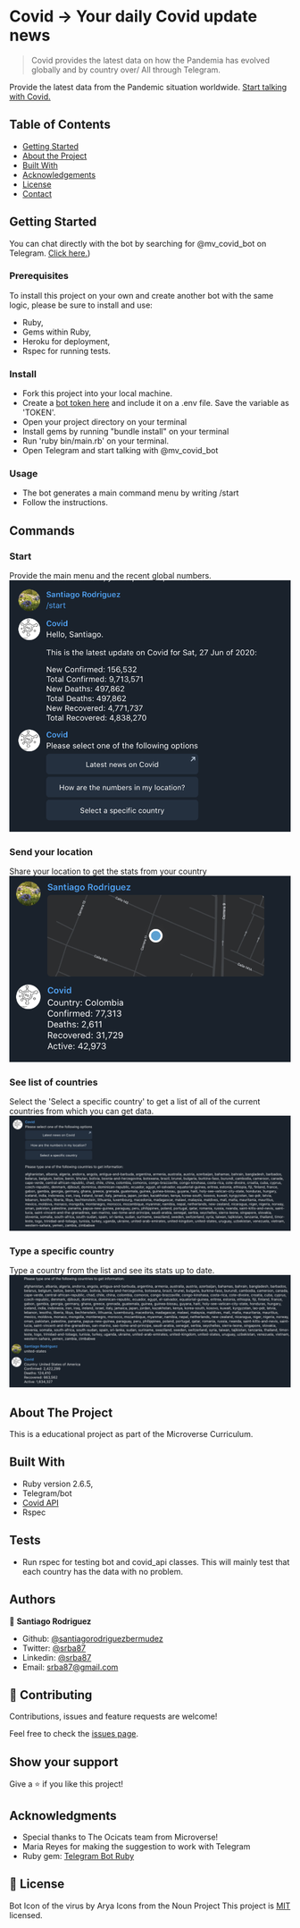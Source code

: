 # Covid -> Your daily Covid update news

> Covid provides the latest data on how the Pandemia has evolved globally and by country over/ All through Telegram.

Provide the latest data from the Pandemic situation worldwide. [Start talking with Covid.](https://t.me/mv_covid_bot)

## Table of Contents

* [Getting Started](#getting-started)
* [About the Project](#about-the-project)
* [Built With](#built-with)
* [Acknowledgements](#acknowledgements)
* [License](#license)
* [Contact](#contact)


## Getting Started
You can chat directly with the bot by searching for @mv_covid_bot on Telegram. [Click here.](https://t.me/mv_covid_bot))

### Prerequisites
To install this project on your own and create another bot with the same logic, please be sure to install and use:

- Ruby,
- Gems within Ruby, 
- Heroku for deployment,
- Rspec for running tests.

### Install
- Fork this project into your local machine.
- Create a [bot token here](https://core.telegram.org/bots#6-botfather) and include it on a .env file. Save the variable as 'TOKEN'. 
- Open your project directory on your terminal
- Install gems by running "bundle install" on your terminal
- Run 'ruby bin/main.rb' on your terminal. 
- Open Telegram and start talking with @mv_covid_bot

### Usage
- The bot generates a main command menu by writing /start
- Follow the instructions. 

## Commands

### Start
Provide the main menu and the recent global numbers. 
![/start](./screenshots/start.png)

### Send your location
Share your location to get the stats from your country
![Share location](./screenshots/location.png)

### See list of countries
Select the 'Select a specific country' to get a list of all of the current countries from which you can get data. 
![List of Countries](./screenshots/countries.png)

### Type a specific country
Type a country from the list and see its stats up to date. 
![Search a country](./screenshots/country.png)


## About The Project
This is a educational project as part of the Microverse Curriculum. 

## Built With

- Ruby version 2.6.5,
- Telegram/bot
- [Covid API](https://covid19api.com/)
- Rspec

## Tests
- Run rspec for testing bot and covid_api classes. This will mainly test that each country has the data with no problem. 

## Authors

👤 **Santiago Rodriguez**

- Github: [@santiagorodriguezbermudez](https://github.com/santiagorodriguezbermudez)
- Twitter: [@srba87](https://twitter.com/srba87)
- Linkedin: [@srba87](https://www.linkedin.com/in/srba87/)
- Email: [srba87@gmail.com](srba87@gmail.com)

## 🤝 Contributing

Contributions, issues and feature requests are welcome!

Feel free to check the [issues page](issues/).

## Show your support

Give a ⭐️ if you like this project!

## Acknowledgments

- Special thanks to The Ocicats team from Microverse!
- Maria Reyes for making the suggestion to work with Telegram
- Ruby gem: [Telegram Bot Ruby](https://github.com/atipugin/telegram-bot-ruby)

## 📝 License

Bot Icon of the virus by Arya Icons from the Noun Project
This project is [MIT](lic.url) licensed.
